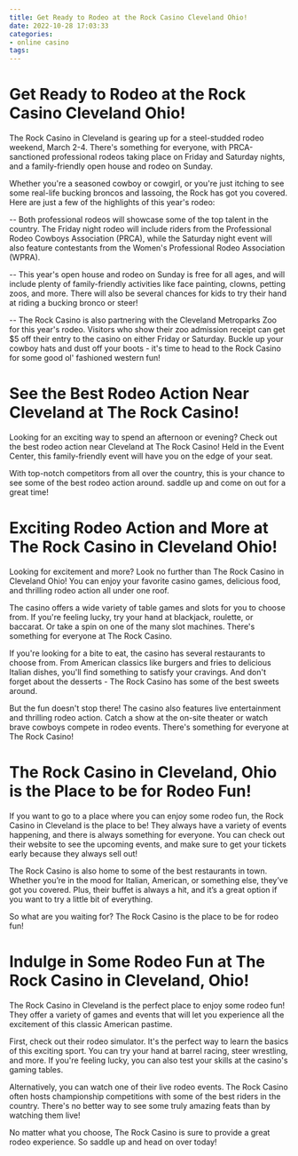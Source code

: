 ```yaml
---
title: Get Ready to Rodeo at the Rock Casino Cleveland Ohio!
date: 2022-10-28 17:03:33
categories:
- online casino
tags:
---
```



#  Get Ready to Rodeo at the Rock Casino Cleveland Ohio!

The Rock Casino in Cleveland is gearing up for a steel-studded rodeo weekend, March 2-4. There's something for everyone, with PRCA-sanctioned professional rodeos taking place on Friday and Saturday nights, and a family-friendly open house and rodeo on Sunday.

Whether you're a seasoned cowboy or cowgirl, or you're just itching to see some real-life bucking broncos and lassoing, the Rock has got you covered. Here are just a few of the highlights of this year's rodeo:

-- Both professional rodeos will showcase some of the top talent in the country. The Friday night rodeo will include riders from the Professional Rodeo Cowboys Association (PRCA), while the Saturday night event will also feature contestants from the Women's Professional Rodeo Association (WPRA).

-- This year's open house and rodeo on Sunday is free for all ages, and will include plenty of family-friendly activities like face painting, clowns, petting zoos, and more. There will also be several chances for kids to try their hand at riding a bucking bronco or steer!

-- The Rock Casino is also partnering with the Cleveland Metroparks Zoo for this year's rodeo. Visitors who show their zoo admission receipt can get $5 off their entry to the casino on either Friday or Saturday.
Buckle up your cowboy hats and dust off your boots - it's time to head to the Rock Casino for some good ol' fashioned western fun!

#  See the Best Rodeo Action Near Cleveland at The Rock Casino!

Looking for an exciting way to spend an afternoon or evening? Check out the best rodeo action near Cleveland at The Rock Casino! Held in the Event Center, this family-friendly event will have you on the edge of your seat.

With top-notch competitors from all over the country, this is your chance to see some of the best rodeo action around. saddle up and come on out for a great time!

#  Exciting Rodeo Action and More at The Rock Casino in Cleveland Ohio!

Looking for excitement and more? Look no further than The Rock Casino in Cleveland Ohio! You can enjoy your favorite casino games, delicious food, and thrilling rodeo action all under one roof.

The casino offers a wide variety of table games and slots for you to choose from. If you're feeling lucky, try your hand at blackjack, roulette, or baccarat. Or take a spin on one of the many slot machines. There's something for everyone at The Rock Casino.

If you're looking for a bite to eat, the casino has several restaurants to choose from. From American classics like burgers and fries to delicious Italian dishes, you'll find something to satisfy your cravings. And don't forget about the desserts - The Rock Casino has some of the best sweets around.

But the fun doesn't stop there! The casino also features live entertainment and thrilling rodeo action. Catch a show at the on-site theater or watch brave cowboys compete in rodeo events. There's something for everyone at The Rock Casino!

#  The Rock Casino in Cleveland, Ohio is the Place to be for Rodeo Fun!

If you want to go to a place where you can enjoy some rodeo fun, the Rock Casino in Cleveland is the place to be! They always have a variety of events happening, and there is always something for everyone. You can check out their website to see the upcoming events, and make sure to get your tickets early because they always sell out!

The Rock Casino is also home to some of the best restaurants in town. Whether you’re in the mood for Italian, American, or something else, they’ve got you covered. Plus, their buffet is always a hit, and it’s a great option if you want to try a little bit of everything.

So what are you waiting for? The Rock Casino is the place to be for rodeo fun!

#  Indulge in Some Rodeo Fun at The Rock Casino in Cleveland, Ohio!

The Rock Casino in Cleveland is the perfect place to enjoy some rodeo fun! They offer a variety of games and events that will let you experience all the excitement of this classic American pastime.

First, check out their rodeo simulator. It's the perfect way to learn the basics of this exciting sport. You can try your hand at barrel racing, steer wrestling, and more. If you're feeling lucky, you can also test your skills at the casino's gaming tables.

Alternatively, you can watch one of their live rodeo events. The Rock Casino often hosts championship competitions with some of the best riders in the country. There's no better way to see some truly amazing feats than by watching them live!

No matter what you choose, The Rock Casino is sure to provide a great rodeo experience. So saddle up and head on over today!